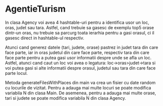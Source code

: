 # AgentieTurism

In clasa Agency voi avea 4 hashtable-uri pentru a identifica usor un loc, oras, judet sau tara.
Astfel, cand trebuie sa gasesc de exemplu top5 orase dintr-un oras, nu trebuie sa parcurg toata ierarhia pentru a gasi orasul,
ci il gasesc direct in hashtable-ul respectiv.

Atunci cand generez datele (tari, judete, orase) pastrez in judet tara din care face parte, iar in oras judetul din care face parte, 
respectiv tara din care face parte pentru a putea gasi usor informatii despre unde se afla un loc. Astfel, atunci cand caut
un loc voi avea o legatura: loc->oras>judet->tara si voi putea gasi si alte informatii despre orasul, judetul sau tara din care face parte
locul.

Metoda generateFilesWithPlaces din main va crea un fisier cu date random cu locurile de vizitat. Pentru a adauga mai multe locuri
se poate modifica variabila N din clasa Main. De asemenea, pentru a adauga mai multe orase, tari si judete se poate modifica variabila
N din clasa Agency.
